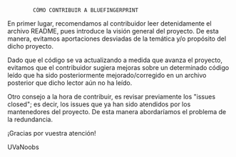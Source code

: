             CÓMO CONTRIBUIR A BLUEFINGERPRINT
            
            
 En primer lugar, recomendamos al contribuidor leer detenidamente el archivo README,
 pues introduce la visión general del proyecto. De esta manera, evitamos aportaciones
 desviadas de la temática y/o propósito del dicho proyecto.
 
 Dado que el código se va actualizando a medida que avanza el proyecto, evitamos
 que el contribuidor sugiera mejoras sobre un determinado código leído que ha sido
 posteriormente mejorado/corregido en un archivo posterior que dicho lector aún no 
 ha leído.
 
 Otro consejo a la hora de contribuir, es revisar previamente los "issues closed"; es 
 decir, los issues que ya han sido atendidos por los mantenedores del proyecto.
 De esta manera abordaríamos el problema de la redundancia.
 
 ¡Gracias por vuestra atención!
 
 UVaNoobs
